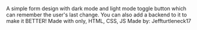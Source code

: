 A simple form design with dark mode and light mode toggle button which can remember the user's last change. You can also add a backend to it to make it BETTER!
Made with only, HTML, CSS, JS
Made by: Jeffturtleneck17

